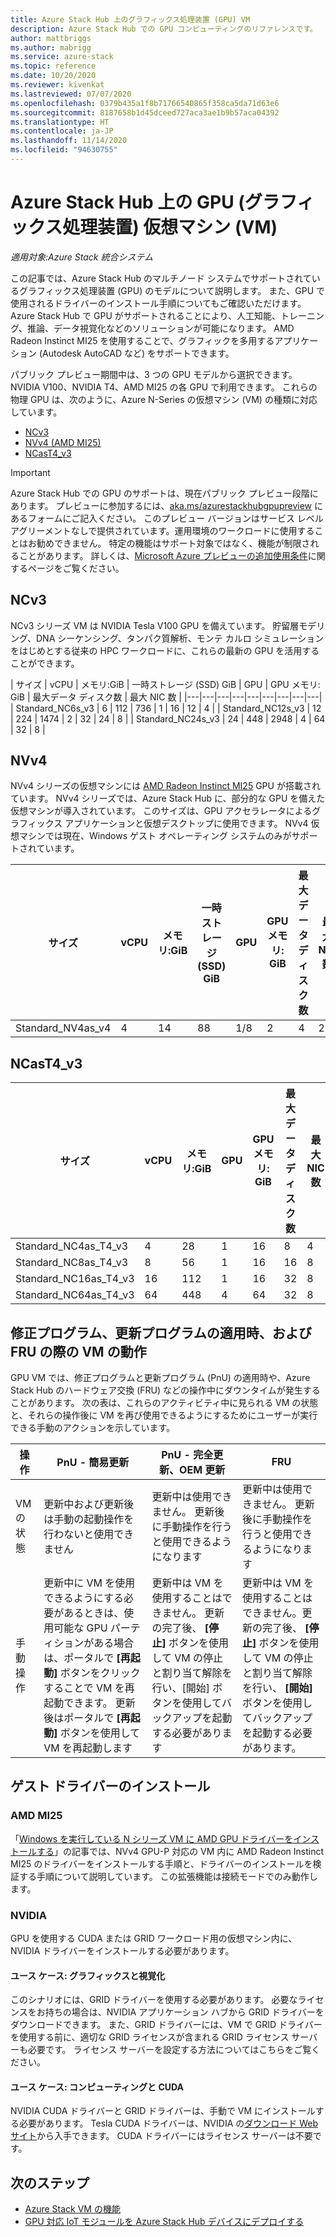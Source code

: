 ```yaml
---
title: Azure Stack Hub 上のグラフィックス処理装置 (GPU) VM
description: Azure Stack Hub での GPU コンピューティングのリファレンスです。
author: mattbriggs
ms.author: mabrigg
ms.service: azure-stack
ms.topic: reference
ms.date: 10/20/2020
ms.reviewer: kivenkat
ms.lastreviewed: 07/07/2020
ms.openlocfilehash: 0379b435a1f8b71766540865f358ca5da71d63e6
ms.sourcegitcommit: 8187658b1d45dceed727aca3ae1b9b57aca04392
ms.translationtype: HT
ms.contentlocale: ja-JP
ms.lasthandoff: 11/14/2020
ms.locfileid: "94630755"
---
```

# <a name="graphics-processing-unit-gpu-virtual-machine-vm-on-azure-stack-hub"></a>Azure Stack Hub 上の GPU (グラフィックス処理装置) 仮想マシン (VM)

*適用対象:Azure Stack 統合システム*

この記事では、Azure Stack Hub のマルチノード システムでサポートされているグラフィックス処理装置 (GPU) のモデルについて説明します。 また、GPU で使用されるドライバーのインストール手順についてもご確認いただけます。 Azure Stack Hub で GPU がサポートされることにより、人工知能、トレーニング、推論、データ視覚化などのソリューションが可能になります。 AMD Radeon Instinct MI25 を使用することで、グラフィックを多用するアプリケーション (Autodesk AutoCAD など) をサポートできます。

パブリック プレビュー期間中は、3 つの GPU モデルから選択できます。 NVIDIA V100、NVIDIA T4、AMD MI25 の各 GPU で利用できます。 これらの物理 GPU は、次のように、Azure N-Series の仮想マシン (VM) の種類に対応しています。
- [NCv3](/azure/virtual-machines/ncv3-series)
- [NVv4 (AMD MI25)](/azure/virtual-machines/nvv4-series)
- [NCasT4_v3](/azure/virtual-machines/nct4-v3-series)

> [!IMPORTANT]  
> Azure Stack Hub での GPU のサポートは、現在パブリック プレビュー段階にあります。 プレビューに参加するには、[aka.ms/azurestackhubgpupreview](https://aka.ms/azurestackhubgpupreview) にあるフォームにご記入ください。
> このプレビュー バージョンはサービス レベル アグリーメントなしで提供されています。運用環境のワークロードに使用することはお勧めできません。 特定の機能はサポート対象ではなく、機能が制限されることがあります。
> 詳しくは、[Microsoft Azure プレビューの追加使用条件](https://azure.microsoft.com/support/legal/preview-supplemental-terms/)に関するページをご覧ください。

## <a name="ncv3"></a>NCv3

NCv3 シリーズ VM は NVIDIA Tesla V100 GPU を備えています。 貯留層モデリング、DNA シーケンシング、タンパク質解析、モンテ カルロ シミュレーションをはじめとする従来の HPC ワークロードに、これらの最新の GPU を活用することができます。 

| サイズ | vCPU | メモリ:GiB | 一時ストレージ (SSD) GiB | GPU | GPU メモリ: GiB | 最大データ ディスク数 | 最大 NIC 数 |
|---|---|---|---|---|---|---|---|---|
| Standard_NC6s_v3    | 6  | 112 | 736  | 1 | 16 | 12 | 4 |
| Standard_NC12s_v3   | 12 | 224 | 1474 | 2 | 32 | 24 | 8 |
| Standard_NC24s_v3   | 24 | 448 | 2948 | 4 | 64 | 32 | 8 |

## <a name="nvv4"></a>NVv4

NVv4 シリーズの仮想マシンには [AMD Radeon Instinct MI25](https://www.amd.com/en/products/professional-graphics/instinct-MI25) GPU が搭載されています。 NVv4 シリーズでは、Azure Stack Hub に、部分的な GPU を備えた仮想マシンが導入されています。 このサイズは、GPU アクセラレータによるグラフィックス アプリケーションと仮想デスクトップに使用できます。 NVv4 仮想マシンでは現在、Windows ゲスト オペレーティング システムのみがサポートされています。 

| サイズ | vCPU | メモリ:GiB | 一時ストレージ (SSD) GiB | GPU | GPU メモリ: GiB | 最大データ ディスク数 | 最大 NIC 数 | 
| --- | --- | --- | --- | --- | --- | --- | --- |   
| Standard_NV4as_v4 |4 |14 |88 | 1/8 | 2 | 4 | 2 | 

## <a name="ncast4_v3"></a>NCasT4_v3

| サイズ | vCPU | メモリ:GiB | GPU | GPU メモリ: GiB | 最大データ ディスク数 | 最大 NIC 数 | 
| --- | --- | --- | --- | --- | --- | --- |
| Standard_NC4as_T4_v3 |4 |28 | 1 | 16 | 8 | 4 | 
| Standard_NC8as_T4_v3 |8 |56 | 1 | 16 | 16 | 8 | 
| Standard_NC16as_T4_v3 |16 |112 | 1 | 16 | 32 | 8 | 
| Standard_NC64as_T4_v3 |64 |448 | 4 | 64 | 32 | 8 |

## <a name="patch-and-update-fru-behavior-of-vms"></a>修正プログラム、更新プログラムの適用時、および FRU の際の VM の動作 

GPU VM では、修正プログラムと更新プログラム (PnU) の適用時や、Azure Stack Hub のハードウェア交換 (FRU) などの操作中にダウンタイムが発生することがあります。 次の表は、これらのアクティビティ中に見られる VM の状態と、それらの操作後に VM を再び使用できるようにするためにユーザーが実行できる手動のアクションを示しています。 

| 操作 | PnU - 簡易更新 | PnU - 完全更新、OEM 更新 | FRU | 
| --- | --- | --- | --- | 
| VM の状態  | 更新中および更新後は手動の起動操作を行わないと使用できません | 更新中は使用できません。 更新後に手動操作を行うと使用できるようになります | 更新中は使用できません。 更新後に手動操作を行うと使用できるようになります| 
| 手動操作 | 更新中に VM を使用できるようにする必要があるときは、使用可能な GPU パーティションがある場合は、ポータルで **[再起動]** ボタンをクリックすることで VM を再起動できます。 更新後はポータルで **[再起動]** ボタンを使用して VM を再起動します | 更新中は VM を使用することはできません。 更新の完了後、 **[停止]** ボタンを使用して VM の停止と割り当て解除を行い、[開始] ボタンを使用してバックアップを起動する必要があります | 更新中は VM を使用することはできません。更新の完了後、 **[停止]** ボタンを使用して VM の停止と割り当て解除を行い、 **[開始]** ボタンを使用してバックアップを起動する必要があります。| 

## <a name="guest-driver-installation"></a>ゲスト ドライバーのインストール

### <a name="amd-mi25"></a>AMD MI25

「[Windows を実行している N シリーズ VM に AMD GPU ドライバーをインストールする](/azure/virtual-machines/windows/n-series-amd-driver-setup)」の記事では、NVv4 GPU-P 対応の VM 内に AMD Radeon Instinct MI25 のドライバーをインストールする手順と、ドライバーのインストールを検証する手順について説明しています。 この拡張機能は接続モードでのみ動作します。

### <a name="nvidia"></a>NVIDIA

GPU を使用する CUDA または GRID ワークロード用の仮想マシン内に、NVIDIA ドライバーをインストールする必要があります。

#### <a name="use-case-graphicsvisualization"></a>ユース ケース: グラフィックスと視覚化

このシナリオには、GRID ドライバーを使用する必要があります。 必要なライセンスをお持ちの場合は、NVIDIA アプリケーション ハブから GRID ドライバーをダウンロードできます。 また、GRID ドライバーには、VM で GRID ドライバーを使用する前に、適切な GRID ライセンスが含まれる GRID ライセンス サーバーも必要です。 ライセンス サーバーを設定する方法についてはこちらをご覧ください。

#### <a name="use-case-computecuda"></a>ユース ケース: コンピューティングと CUDA

NVIDIA CUDA ドライバーと GRID ドライバーは、手動で VM にインストールする必要があります。 Tesla CUDA ドライバーは、NVIDIA の[ダウンロード Web サイト](https://www.nvidia.com/Download/index.aspx)から入手できます。 CUDA ドライバーにはライセンス サーバーは不要です。

## <a name="next-steps"></a>次のステップ

- [Azure Stack VM の機能](azure-stack-vm-considerations.md)  
- [GPU 対応 IoT モジュールを Azure Stack Hub デバイスにデプロイする](gpu-deploy-sample-module.md)

